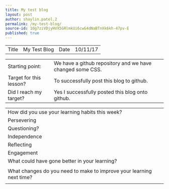 ```yaml
---
title: My test blog
layout: post
author: shaylin.patel.2
permalink: /my-test-blog/
source-id: 1Og7ziVDjyHVX5GRlmkUi6cwG4dNaBTnXk6kh-47pv-E
published: true
---
```

<table>
  <tr>
    <td>Title</td>
    <td>My Test Blog</td>
    <td>Date</td>
    <td>10/11/17</td>
  </tr>
</table>


<table>
  <tr>
    <td>Starting point:</td>
    <td>We have a github repository and we have changed some CSS.</td>
  </tr>
  <tr>
    <td>Target for this lesson?</td>
    <td>To successfully post this blog to github.</td>
  </tr>
  <tr>
    <td>Did I reach my target? </td>
    <td>Yes I successfully posted this blog onto github.</td>
  </tr>
</table>


<table>
  <tr>
    <td>How did you use your learning habits this week?</td>
    <td></td>
  </tr>
  <tr>
    <td>Persevering</td>
    <td></td>
  </tr>
  <tr>
    <td>Questioning?</td>
    <td></td>
  </tr>
  <tr>
    <td>Independence</td>
    <td></td>
  </tr>
  <tr>
    <td>Reflecting</td>
    <td></td>
  </tr>
  <tr>
    <td>Engagement</td>
    <td></td>
  </tr>
  <tr>
    <td>What could have gone better in your learning?</td>
    <td></td>
  </tr>
  <tr>
    <td></td>
    <td></td>
  </tr>
  <tr>
    <td>What changes do you need to make to improve your learning next time?</td>
    <td></td>
  </tr>
  <tr>
    <td></td>
    <td></td>
  </tr>
</table>


